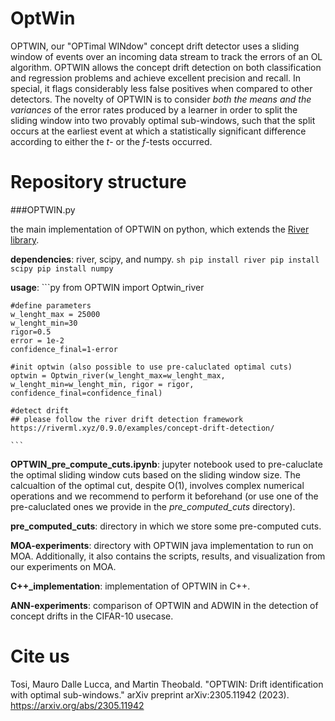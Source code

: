 # OptWin

OPTWIN, our "OPTimal WINdow" concept drift detector uses a sliding window of events over an incoming data stream to track the errors of an OL algorithm. OPTWIN allows the concept drift detection on both classification and regression problems and achieve excellent precision and recall. In special, it flags considerably less false positives when compared to other detectors. The novelty of OPTWIN is to consider *both the means and the variances* of the error rates produced by a learner in order to split the sliding window into two provably optimal sub-windows, such that the split occurs at the earliest event at which a statistically significant difference according to either the *t*- or the *f*-tests occurred.


# Repository structure

###OPTWIN.py

the main implementation of OPTWIN on python, which extends the [River library](https://riverml.xyz/0.9.0/examples/concept-drift-detection/). 
    
**dependencies**: river, scipy, and numpy.
    ```sh
    pip install river
    pip install scipy
    pip install numpy
    ```

**usage**:
    ```py
    from OPTWIN import Optwin_river
     
    #define parameters
    w_lenght_max = 25000
    w_lenght_min=30
    rigor=0.5
    error = 1e-2
    confidence_final=1-error

    #init optwin (also possible to use pre-caluclated optimal cuts)
    optwin = Optwin_river(w_lenght_max=w_lenght_max, w_lenght_min=w_lenght_min, rigor = rigor, confidence_final=confidence_final)

    #detect drift
    ## please follow the river drift detection framework https://riverml.xyz/0.9.0/examples/concept-drift-detection/
    
    ```

**OPTWIN_pre_compute_cuts.ipynb**: jupyter notebook used to pre-caluclate the optimal sliding window cuts based on the sliding window size. The calcualtion of the optimal cut, despite O(1), involves complex numerical operations and we recommend to perform it beforehand (or use one of the pre-caluclated ones we provide in the *pre_computed_cuts* directory).

**pre_computed_cuts**: directory in which we store some pre-computed cuts. 

**MOA-experiments**: directory with OPTWIN java implementation to run on MOA. Additionally, it also contains the scripts, results, and visualization from our experiments on MOA. 

**C++_implementation**: implementation of OPTWIN in C++.

**ANN-experiments**: comparison of OPTWIN and ADWIN in the detection of concept drifts in the CIFAR-10 usecase.

# Cite us

Tosi, Mauro Dalle Lucca, and Martin Theobald. "OPTWIN: Drift identification with optimal sub-windows." arXiv preprint arXiv:2305.11942 (2023). https://arxiv.org/abs/2305.11942



